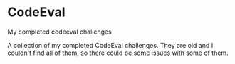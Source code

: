 # CodeEval
My completed codeeval challenges

A collection of my completed CodeEval challenges.
They are old and I couldn't find all of them, so there could be some issues with some of them.

